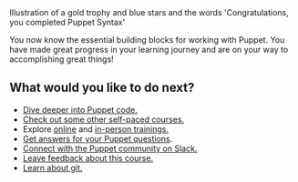 &nbsp;

Illustration of a gold trophy and blue stars and the words 'Congratulations, you completed Puppet Syntax'

You now know the essential building blocks for working with Puppet. You have made great progress in your learning journey and are on your way to accomplishing great things!

## What would you like to do next?
* [Dive deeper into Puppet code.](https://github.com/puppetlabs "")
* [Check out some other self-paced courses.](https://learn.puppet.com/category/self-paced-training "")
* Explore [online](https://learn.puppet.com/category/online-instructor-led-training "") and [in-person trainings.](https://learn.puppet.com/category/instructor-led-training "")
* [Get&nbsp;answers for&nbsp;your Puppet questions](https://ask.puppet.com/questions/ "").&nbsp;
* [Connect with the Puppet community on Slack.](https://slack.puppet.com/ "")
* [Leave feedback about this course.](https://puppet.com/company/contact "")
* [Learn about git.](https://try.github.io/levels/1/challenges/1 "")